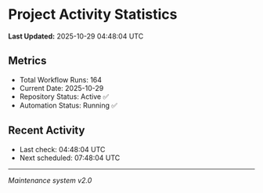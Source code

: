 # Project Activity Statistics

**Last Updated:** 2025-10-29 04:48:04 UTC

## Metrics
- Total Workflow Runs: 164
- Current Date: 2025-10-29
- Repository Status: Active ✅
- Automation Status: Running ✅

## Recent Activity
- Last check: 04:48:04 UTC
- Next scheduled: 07:48:04 UTC

---
*Maintenance system v2.0*
